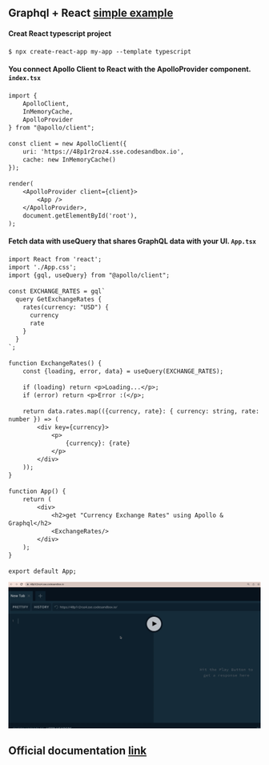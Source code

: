 Graphql + React [simple example](https://graphql-react-example.netlify.app/)
----

#### Creat React typescript project
```shell
$ npx create-react-app my-app --template typescript
```

#### You connect Apollo Client to React with the ApolloProvider component. `index.tsx`
```tsx
import {
    ApolloClient,
    InMemoryCache,
    ApolloProvider
} from "@apollo/client";

const client = new ApolloClient({
    uri: 'https://48p1r2roz4.sse.codesandbox.io',
    cache: new InMemoryCache()
});

render(
    <ApolloProvider client={client}>
        <App />
    </ApolloProvider>,
    document.getElementById('root'),
);
```

#### Fetch data with useQuery that shares GraphQL data with your UI. `App.tsx`

```tsx
import React from 'react';
import './App.css';
import {gql, useQuery} from "@apollo/client";

const EXCHANGE_RATES = gql`
  query GetExchangeRates {
    rates(currency: "USD") {
      currency
      rate
    }
  }
`;

function ExchangeRates() {
    const {loading, error, data} = useQuery(EXCHANGE_RATES);

    if (loading) return <p>Loading...</p>;
    if (error) return <p>Error :(</p>;

    return data.rates.map(({currency, rate}: { currency: string, rate: number }) => (
        <div key={currency}>
            <p>
                {currency}: {rate}
            </p>
        </div>
    ));
}

function App() {
    return (
        <div>
            <h2>get "Currency Exchange Rates" using Apollo & Graphql</h2>
            <ExchangeRates/>
        </div>
    );
}

export default App;
```
![gif](gif.gif)

## Official documentation [link](https://www.apollographql.com/docs/react/get-started/)
